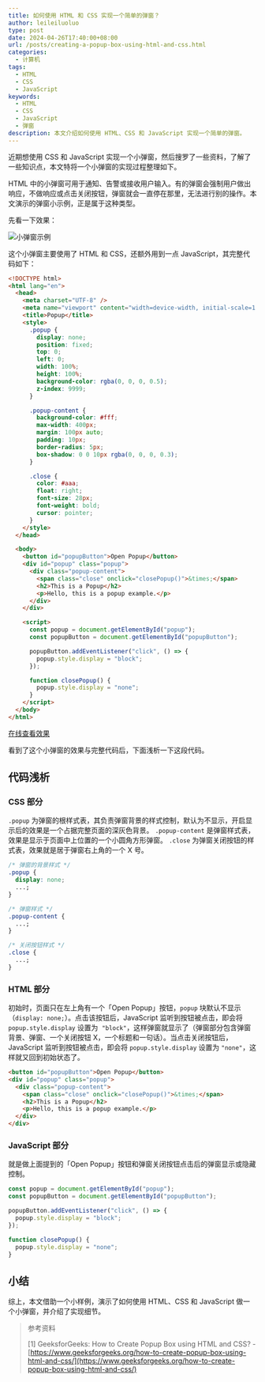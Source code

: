 ```yaml
---
title: 如何使用 HTML 和 CSS 实现一个简单的弹窗？
author: leileiluoluo
type: post
date: 2024-04-26T17:40:00+08:00
url: /posts/creating-a-popup-box-using-html-and-css.html
categories:
  - 计算机
tags:
  - HTML
  - CSS
  - JavaScript
keywords:
  - HTML
  - CSS
  - JavaScript
  - 弹窗
description: 本文介绍如何使用 HTML、CSS 和 JavaScript 实现一个简单的弹窗。
---
```


近期想使用 CSS 和 JavaScript 实现一个小弹窗，然后搜罗了一些资料，了解了一些知识点，本文特将一个小弹窗的实现过程整理如下。

HTML 中的小弹窗可用于通知、告警或接收用户输入。有的弹窗会强制用户做出响应，不做响应或点击关闭按钮，弹窗就会一直停在那里，无法进行别的操作。本文演示的弹窗小示例，正是属于这种类型。

先看一下效果：

![小弹窗示例](https://leileiluoluo.github.io/static/images/uploads/2024/04/popup-box.gif)

这个小弹窗主要使用了 HTML 和 CSS，还额外用到一点 JavaScript，其完整代码如下：

```html
<!DOCTYPE html>
<html lang="en">
  <head>
    <meta charset="UTF-8" />
    <meta name="viewport" content="width=device-width, initial-scale=1.0" />
    <title>Popup</title>
    <style>
      .popup {
        display: none;
        position: fixed;
        top: 0;
        left: 0;
        width: 100%;
        height: 100%;
        background-color: rgba(0, 0, 0, 0.5);
        z-index: 9999;
      }

      .popup-content {
        background-color: #fff;
        max-width: 400px;
        margin: 100px auto;
        padding: 10px;
        border-radius: 5px;
        box-shadow: 0 0 10px rgba(0, 0, 0, 0.3);
      }

      .close {
        color: #aaa;
        float: right;
        font-size: 28px;
        font-weight: bold;
        cursor: pointer;
      }
    </style>
  </head>

  <body>
    <button id="popupButton">Open Popup</button>
    <div id="popup" class="popup">
      <div class="popup-content">
        <span class="close" onclick="closePopup()">&times;</span>
        <h2>This is a Popup</h2>
        <p>Hello, this is a popup example.</p>
      </div>
    </div>

    <script>
      const popup = document.getElementById("popup");
      const popupButton = document.getElementById("popupButton");

      popupButton.addEventListener("click", () => {
        popup.style.display = "block";
      });

      function closePopup() {
        popup.style.display = "none";
      }
    </script>
  </body>
</html>
```

[在线查看效果](https://leileiluoluo.github.io/static/samples/2024/popup-box/popup-box.html)

看到了这个小弹窗的效果与完整代码后，下面浅析一下这段代码。

## 代码浅析

### CSS 部分

`.popup` 为弹窗的根样式表，其负责弹窗背景的样式控制，默认为不显示，开启显示后的效果是一个占据完整页面的深灰色背景。 `.popup-content` 是弹窗样式表，效果是显示于页面中上位置的一个小圆角方形弹窗。 `.close` 为弹窗关闭按钮的样式表，效果就是居于弹窗右上角的一个 X 号。

```css
/* 弹窗的背景样式 */
.popup {
  display: none;
  ...;
}

/* 弹窗样式 */
.popup-content {
  ...;
}

/* 关闭按钮样式 */
.close {
  ...;
}
```

### HTML 部分

初始时，页面只在左上角有一个「Open Popup」按钮，`popup` 块默认不显示（`display: none;`）。点击该按钮后，JavaScript 监听到按钮被点击，即会将 `popup.style.display` 设置为  `"block"`，这样弹窗就显示了（弹窗部分包含弹窗背景、弹窗、一个关闭按钮 X，一个标题和一句话）。当点击关闭按钮后，JavaScript 监听到按钮被点击，即会将 `popup.style.display` 设置为 `"none"`，这样就又回到初始状态了。

```html
<button id="popupButton">Open Popup</button>
<div id="popup" class="popup">
  <div class="popup-content">
    <span class="close" onclick="closePopup()">&times;</span>
    <h2>This is a Popup</h2>
    <p>Hello, this is a popup example.</p>
  </div>
</div>
```

### JavaScript 部分

就是做上面提到的「Open Popup」按钮和弹窗关闭按钮点击后的弹窗显示或隐藏控制。

```javascript
const popup = document.getElementById("popup");
const popupButton = document.getElementById("popupButton");

popupButton.addEventListener("click", () => {
  popup.style.display = "block";
});

function closePopup() {
  popup.style.display = "none";
}
```

## 小结

综上，本文借助一个小样例，演示了如何使用 HTML、CSS 和 JavaScript 做一个小弹窗，并介绍了实现细节。

> 参考资料
>
> [1] GeeksforGeeks: How to Create Popup Box using HTML and CSS? - [https://www.geeksforgeeks.org/how-to-create-popup-box-using-html-and-css/](https://www.geeksforgeeks.org/how-to-create-popup-box-using-html-and-css/)
